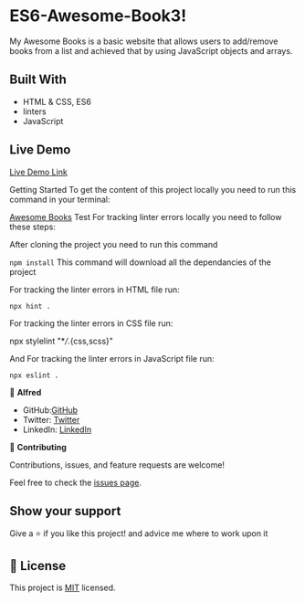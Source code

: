 # ES6-Awesome-Book3! [](https://img.shields.io/badge/Microverse-blueviolet)

My Awesome Books is a basic website that allows users to add/remove books from a list and achieved that by using JavaScript objects and arrays.

## Built With

- HTML & CSS, ES6
- linters
- JavaScript

## Live Demo

[Live Demo Link](https://alfredbis29.github.io/ES6-Awesome-Book3/)

Getting Started
To get the content of this project locally you need to run this command in your terminal:

[Awesome Books](git@github.com:Alfredbis29/ES6-Awesome-Book3.git)
Test For tracking linter errors locally you need to follow these steps:

After cloning the project you need to run this command

`npm install` This command will download all the dependancies of the project

For tracking the linter errors in HTML file run:

`npx hint .`

For tracking the linter errors in CSS file run:

npx stylelint "\*_/_.{css,scss}"

And For tracking the linter errors in JavaScript file run:

`npx eslint .`

👤 **Alfred**

- GitHub:[GitHub](https://github.com/Alfredbis29)
- Twitter: [Twitter](https://twitter.com/AlfredBisimwa1)
- LinkedIn: [LinkedIn](https://www.linkedin.com/in/kalumuna-bisimwa-0501a81a8/)

🤝 **Contributing**

Contributions, issues, and feature requests are welcome!

Feel free to check the [issues page](git@github.com:Alfredbis29/ES6-Awesome-Book3.git/issue).

## Show your support

Give a ⭐️ if you like this project! and advice me where to work upon it

## 📝 License

This project is [MIT](./MIT.md) licensed.
